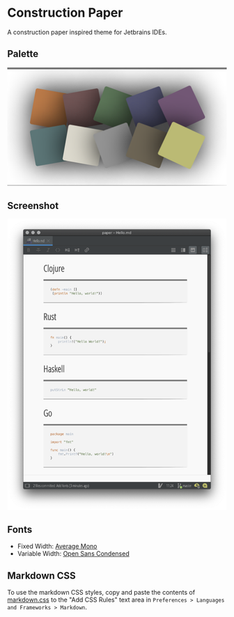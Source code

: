 # Construction Paper

A construction paper inspired theme for Jetbrains IDEs.

## Palette

![swatch](docs/swatch.png)


## Screenshot
![hello](docs/hello.png)

## Fonts

* Fixed Width: [Average Mono](https://fontlibrary.org/en/font/average-mono)
* Variable Width: [Open Sans Condensed](https://fonts.google.com/specimen/Open+Sans+Condensed?query=open+sans)

## Markdown CSS

To use the markdown CSS styles, copy and paste the contents of
 [markdown.css](https://raw.githubusercontent.com/matthias-margush/construction-paper-jetbrains/master/markdown.css)
 to the "Add CSS Rules" text area in
`Preferences > Languages and Frameworks > Markdown`.

